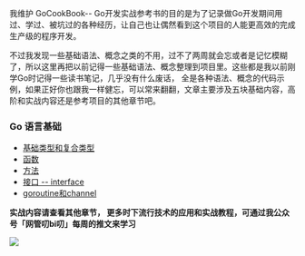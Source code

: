 我维护 GoCookBook-- Go开发实战参考书的目的是为了记录做Go开发期间用过、学过、被坑过的各种经历，让自己也让偶然看到这个项目的人能更高效的完成生产级的程序开发。

不过我发现一些基础语法、概念之类的不用，过不了两周就会忘或者是记忆模糊了，所以这里再把以前记得一些基础语法、概念整理到项目里。这些都是我以前刚学Go时记得一些读书笔记，几乎没有什么废话，
全是各种语法、概念的代码示例，如果正好你也跟我一样健忘，可以常来翻翻，文章主要涉及五块基础内容，高阶和实战内容还是参考项目的其他章节吧。

### Go 语言基础
- [基础类型和复合类型](https://github.com/kevinyan815/gocookbook/blob/master/lang-basic/content/chapter1.md)
- [函数](https://github.com/kevinyan815/gocookbook/blob/master/lang-basic/content/chapter2.md)
- [方法](https://github.com/kevinyan815/gocookbook/blob/master/lang-basic/content/chapter3.md)
- [接口 -- interface](https://github.com/kevinyan815/gocookbook/blob/master/lang-basic/content/chapter4.md)
- [goroutine和channel](https://github.com/kevinyan815/gocookbook/blob/master/lang-basic/content/chapter5.md)


**实战内容请查看其他章节， 更多时下流行技术的应用和实战教程，可通过我公众号「网管叨bi叨」每周的推文来学习**

![](https://cdn.learnku.com/uploads/images/202001/01/6964/cuN9WI2NBT.png!large)
